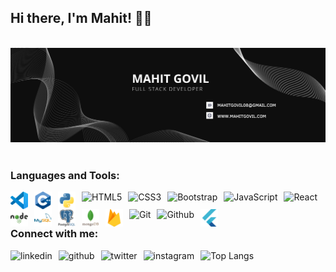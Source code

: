 ## Hi there, I'm Mahit! 👋🏻

<br>
<img src="https://github.com/mahitgovil/mahitgovil/blob/main/Assets/cover.png" alt="Mahit Govil">
<br>
<!-- ![top-langs](https://github-readme-stats.vercel.app/api/top-langs?username=mahitgovil&show_icons=true&theme=radical)
![github stats](https://github-readme-stats.vercel.app/api?username=mahitgovil&show_icons=true&theme=radical) -->

<br>

### Languages and Tools:

<img align="left" style="padding-right:10px;" src="https://github.com/devicons/devicon/blob/v2.16.0/icons/vscode/vscode-original.svg" alt="vs-code" height="28px" /> 
<img align="left" style="padding-right:10px;;" src="https://github.com/devicons/devicon/blob/v2.16.0/icons/cplusplus/cplusplus-original.svg" alt="C++" height="28px" /> 
<img align="left" style="padding-right:10px;" src="https://github.com/devicons/devicon/blob/v2.16.0/icons/python/python-original.svg" alt="Python" height="28px" /> 
<img align="left" style="padding-right:10px;" src="https://profilinator.rishav.dev/skills-assets/html5-original-wordmark.svg" alt="HTML5" height="28px" />
<img align="left" style="padding-right:10px;" src="https://profilinator.rishav.dev/skills-assets/css3-original-wordmark.svg" alt="CSS3" height="28px" /> 
<img align="left" style="padding-right:10px;" src="https://profilinator.rishav.dev/skills-assets/bootstrap-plain.svg" alt="Bootstrap" height="28px" />
<img align="left" style="padding-right:10px;" src="https://profilinator.rishav.dev/skills-assets/javascript-original.svg" alt="JavaScript" height="28px" />  
<img align="left" style="padding-right:10px;" src="https://profilinator.rishav.dev/skills-assets/react-original-wordmark.svg" alt="React" height="28px" />
<img align="left" style="padding-right:10px;" src="https://github.com/devicons/devicon/blob/v2.16.0/icons/nodejs/nodejs-original-wordmark.svg" alt="Node.js" height="28px" />
<img align="left" style="padding-right:10px;" src="https://github.com/devicons/devicon/blob/v2.16.0/icons/mysql/mysql-original-wordmark.svg" alt="MySQL" height="28px" />
<img align="left" style="padding-right:10px;" src="https://github.com/devicons/devicon/blob/v2.16.0/icons/postgresql/postgresql-original-wordmark.svg" alt="PostgreSQL" height="28px" />
<img align="left" style="padding-right:10px;" src="https://github.com/devicons/devicon/blob/v2.16.0/icons/mongodb/mongodb-original-wordmark.svg" alt="MongoDB" height="28px" />
<img align="left" style="padding-right:10px;" src="https://github.com/devicons/devicon/blob/v2.16.0/icons/firebase/firebase-original.svg" alt="Firebase" height="28px" />
<img align="left" style="padding-right:10px;" src="https://profilinator.rishav.dev/skills-assets/git-scm-icon.svg" alt="Git" height="28px" />  
<img align="left" style="padding-right:10px;" src="https://github.com/FortAwesome/Font-Awesome/blob/6.x/svgs/brands/github.svg" alt="Github" height="28px" /> 
<img align="left" style="padding-right:10px;" src="https://github.com/devicons/devicon/blob/v2.16.0/icons/flutter/flutter-original.svg" alt="Flutter" height="28px" />

<br/>
<br/>

### Connect with me:

<a href="https://www.linkedin.com/in/mahitgovil/" target="_blank">
<img align="left" height="28px" src="https://github.com/FortAwesome/Font-Awesome/blob/6.x/svgs/brands/linkedin.svg" alt=linkedin style="padding-right:10px;" />
</a>  
<a href="https://github.com/mahitgovil/" target="_blank">
<img align="left" height="28px" src="https://github.com/FortAwesome/Font-Awesome/blob/6.x/svgs/brands/github.svg" alt=github style="padding-right:10px;" />
</a>
<a href="https://twitter.com/GovilMahit" target="_blank">
<img align="left" height="28px" src="https://github.com/FortAwesome/Font-Awesome/blob/6.x/svgs/brands/twitter.svg" alt=twitter style="padding-right:10px;" />
</a>
<a href="https://instagram.com/" target="_blank">
<img align="left" height="28px" src="https://github.com/FortAwesome/Font-Awesome/blob/6.x/svgs/brands/instagram.svg" alt=instagram style="padding-right:10px;" />
</a>

![Top Langs](https://github-readme-stats.vercel.app/api/top-langs/?username=mahitgovil&layout=compact)

<!--
Here are some ideas to get you started:

- 🔭 I’m currently working on ...
- 🌱 I’m currently learning ...
- 👯 I’m looking to collaborate on ...
- 🤔 I’m looking for help with ...
- 💬 Ask me about ...
- 📫 How to reach me: ...
- 😄 Pronouns: ...
- ⚡ Fun fact: ...
  -->
